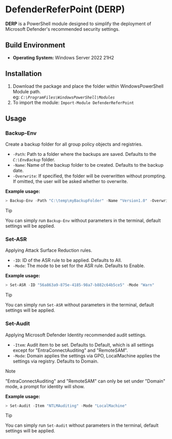 # DefenderReferPoint (DERP)
**DERP** is a PowerShell module designed to simplify the deployment of Microsoft Defender's recommended security settings.
## Build Environment
- **Operating System:** Windows Server 2022 21H2

## Installation
1. Download the package and place the folder within WindowsPowerShell Module path.  
eg: *`C:\ProgramFiles\WindowsPowerShell\Modules`*  
2. To import the module: `Import-Module DefenderReferPoint`

## Usage
### Backup-Env
Create a backup folder for all group policy objects and registries.  
- `-Path`: Path to a folder where the backups are saved. Defaults to the *`C:\EnvBackup`* folder.
- `-Name`: Name of the backup folder to be created. Defaults to the backup date.
- `-Overwrite`: If specified, the folder will be overwritten without prompting. If omitted, the user will be asked whether to overwrite.

**Example usage:**  
```powershell
> Backup-Env -Path "C:\temp\myBackupFolder" -Name "Version1.0" -Overwrite
```
> [!TIP]  
> You can simply run `Backup-Env` without parameters in the terminal, default settings will be applied.

### Set-ASR
Applying Attack Surface Reduction rules.
- `-ID`: ID of the ASR rule to be applied. Defaults to All.
- `-Mode`: The mode to be set for the ASR rule. Defaults to Enable.

**Example usage:**  
```powershell
> Set-ASR -ID "56a863a9-875e-4185-98a7-b882c64b5ce5" -Mode "Warn"
```
> [!TIP]  
> You can simply run `Set-ASR` without parameters in the terminal, default settings will be applied.

### Set-Audit
Applying Microsoft Defender Identity recommended audit settings.
- `-Item`: Audit item to be set. Defaults to Default, which is all settings except for "EntraConnectAuditing" and "RemoteSAM".
- `-Mode`: Domain applies the settings via GPO, LocalMachine applies the settings via registry. Defaults to Domain.  
> [!NOTE]  
> "EntraConnectAuditing" and "RemoteSAM" can only be set under "Domain" mode, a prompt for identity will show.  

**Example usage:**  
```powershell
> Set-Audit -Item "NTLMAuditing" -Mode "LocalMachine" 
```
> [!TIP]  
> You can simply run `Set-Audit` without parameters in the terminal, default settings will be applied.